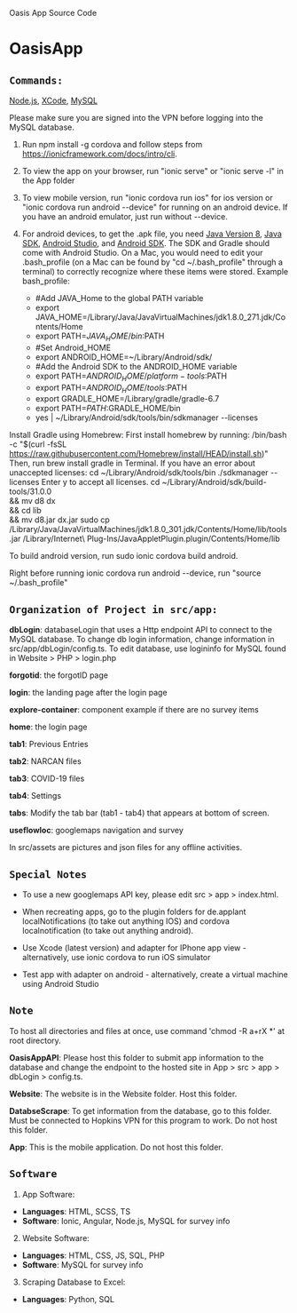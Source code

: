 Oasis App Source Code

# OasisApp

## `Commands:`
[Node.js](https://nodejs.org/en/download), [XCode](https://developer.apple.com/xcode/), [MySQL](https://dev.mysql.com/downloads/)

Please make sure you are signed into the VPN before logging into the MySQL database.

1. Run npm install -g cordova and follow steps from https://ionicframework.com/docs/intro/cli.

2. To view the app on your browser, run "ionic serve" or "ionic serve -l" in the App folder

3. To view mobile version, run "ionic cordova run ios" for ios version or "ionic cordova run android --device" for running on an android device. If you have an android emulator, just run without --device.

4. For android devices, to get the .apk file, you need [Java Version 8](https://java.com/en/download/), [Java SDK](https://www.oracle.com/java/technologies/downloads/#java8/), [Android Studio](https://developer.android.com/studio/index.html), and [Android SDK](https://developer.android.com/studio/intro/update.html). The SDK and Gradle should come with Android Studio. On a Mac, you would need to edit your .bash_profile (on a Mac can be found by "cd ~/.bash_profile" through a terminal) to correctly recognize where these items were stored. Example bash_profile:

    - #Add JAVA_Home to the global PATH variable
    - export JAVA_HOME=/Library/Java/JavaVirtualMachines/jdk1.8.0_271.jdk/Contents/Home
    - export PATH=${JAVA_HOME}/bin:$PATH
    - #Set Android_HOME
    - export ANDROID_HOME=~/Library/Android/sdk/
    - #Add the Android SDK to the ANDROID_HOME variable
    - export PATH=$ANDROID_HOME/platform-tools:$PATH
    - export PATH=$ANDROID_HOME/tools:$PATH
    - export GRADLE_HOME=/Library/gradle/gradle-6.7
    - export PATH=$PATH:$GRADLE_HOME/bin
    - yes | ~/Library/Android/sdk/tools/bin/sdkmanager --licenses

Install Gradle using Homebrew: First install homebrew by running: /bin/bash -c "$(curl -fsSL https://raw.githubusercontent.com/Homebrew/install/HEAD/install.sh)"
Then, run brew install gradle in Terminal. 
If you have an error about unaccepted licenses:
cd ~/Library/Android/sdk/tools/bin
./sdkmanager --licenses
Enter y to accept all licenses.
cd ~/Library/Android/sdk/build-tools/31.0.0 \
  && mv d8 dx \
  && cd lib  \
  && mv d8.jar dx.jar
sudo cp /Library/Java/JavaVirtualMachines/jdk1.8.0_301.jdk/Contents/Home/lib/tools.jar /Library/Internet\ Plug-Ins/JavaAppletPlugin.plugin/Contents/Home/lib

To build android version, run sudo ionic cordova build android.

Right before running ionic cordova run android --device, run "source ~/.bash_profile"


## `Organization of Project in src/app:`
**dbLogin**: databaseLogin that uses a Http endpoint API to connect to the MySQL database. To change db login information, change information in src/app/dbLogin/config.ts. To edit database, use logininfo for MySQL found in Website > PHP > login.php

**forgotid**: the forgotID page

**login**: the landing page after the login page

**explore-container**: component example if there are no survey items

**home**: the login page

**tab1**: Previous Entries

**tab2**: NARCAN files

**tab3**: COVID-19 files

**tab4**: Settings

**tabs**: Modify the tab bar (tab1 - tab4) that appears at bottom of screen.

**useflowloc**: googlemaps navigation and survey

In src/assets are pictures and json files for any offline activities.

## `Special Notes`
- To use a new googlemaps API key, please edit src > app > index.html.

- When recreating apps, go to the plugin folders for de.applant localNotifications (to take out anything IOS) and cordova localnotification (to take out anything android).

- Use Xcode (latest version) and adapter for IPhone app view - alternatively, use ionic cordova to run iOS simulator
- Test app with adapter on android - alternatively, create a virtual machine using Android Studio

## `Note`
To host all directories and files at once, use command 'chmod -R a+rX *' at root directory.

**OasisAppAPI**: Please host this folder to submit app information to the database and change the endpoint to the hosted site in App > src > app > dbLogin > config.ts.

**Website**: The website is in the Website folder. Host this folder.

**DatabseScrape**: To get information from the database, go to this folder. Must be connected to Hopkins VPN for this program to work. Do not host this folder.

**App**: This is the mobile application. Do not host this folder.

## `Software`

1. App Software:
 - **Languages**: HTML, SCSS, TS
 - **Software**: Ionic, Angular, Node.js, MySQL for survey info

2. Website Software:
 - **Languages**: HTML, CSS, JS, SQL, PHP
 - **Software**: MySQL for survey info

3. Scraping Database to Excel:
 - **Languages**: Python, SQL
